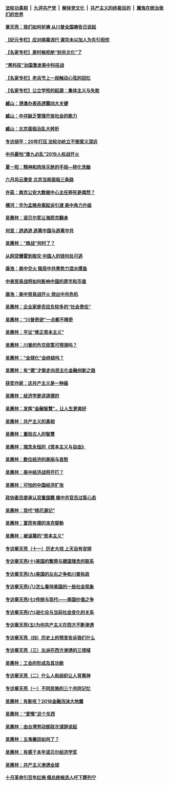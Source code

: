 ####  [法轮功真相](../../../../basic/blob/master/README.md?t=07011431) &nbsp;|&nbsp; [九评共产党](../../../../9ping.md/blob/master/README.md?t=07011431) &nbsp;|&nbsp; [解体党文化](../../../../jtdwh.md/blob/master/README.md?t=07011431)  &nbsp;|&nbsp; [共产主义的终极目的](../../../../gczydzjmd.md/blob/master/README.md?t=07011431) &nbsp;|&nbsp; [魔鬼在统治我们的世界](../../../../mgztzwmdsj.md/blob/master/README.md?t=07011431) 

#### [章天亮：我们如何祈祷 从川普全国祷告日说起](../pages/nsc423/n11944627.md?t=07011431) 

#### [【纪元专栏】应对病毒流行 渥京未以加人为先引担忧](../pages/nsc423/n11875714.md?t=07011431) 

#### [【名家专栏】是时候拒绝“封杀文化”了](../pages/nsc423/n11814093.md?t=07011431) 

#### [“黑科技”治国激发美中科技战](../pages/nsc423/n11638056.md?t=07011431) 

#### [【名家专栏】老兵节上一段触动心弦的回忆](../pages/nsc423/n11646016.md?t=07011431) 

#### [【名家专栏】公立学校的起源：集体主义与失败](../pages/nsc423/n11601833.md?t=07011431) 

#### [臧山：港澳办表态透露四大关键](../pages/nsc423/n11421628.md?t=07011431) 

#### [臧山：中共缺乏管理开放社会的能力](../pages/nsc423/n11407457.md?t=07011431) 

#### [臧山：北京面临治乱大转折](../pages/nsc423/n11406895.md?t=07011431) 

#### [专访胡平：20年打压 法轮功屹立不倒意义深远](../pages/nsc423/n11398800.md?t=07011431) 

#### [中共最怕“逢九必乱”2019人权战开火](../pages/nsc423/n11385248.md?t=07011431) 

#### [夏一阳：精神和肉体灭绝的手段—转化洗脑](../pages/nsc423/n11368250.md?t=07011431) 

#### [六月风云激变 北京当局面临三条路](../pages/nsc423/n11313668.md?t=07011431) 

#### [许茹：南京公安大数据中心主任猝死是偶然？](../pages/nsc423/n11064744.md?t=07011431) 

#### [横河：华为孟晚舟案起诉引渡 美中角力升级](../pages/nsc423/n11027230.md?t=07011431) 

#### [吴惠林：诺贝尔奖让海耶克翻身](../pages/nsc423/n10890049.md?t=07011431) 

#### [何坚：逃逃逃 逃离中国与逃离中共](../pages/nsc423/n10592891.md?t=07011431) 

#### [吴惠林：“商战”何时了？](../pages/nsc423/n10573558.md?t=07011431) 

#### [从网贷爆雷到股灾 中国人的钱何处可逃](../pages/nsc423/n10572800.md?t=07011431) 

#### [唐浩：美中交火 隐现中共黑势力混水摸鱼](../pages/nsc423/n10544040.md?t=07011431) 

#### [中美贸易战将如何影响中国的房市和币值](../pages/nsc423/n10543697.md?t=07011431) 

#### [唐浩：美中贸易战开火 烧出中共危机](../pages/nsc423/n10540126.md?t=07011431) 

#### [吴惠林：企业家是否应负较多的“社会责任”](../pages/nsc423/n10535022.md?t=07011431) 

#### [吴惠林：“川普奇迹”一点都不稀奇](../pages/nsc423/n10512808.md?t=07011431) 

#### [吴惠林：平议“修正资本主义”](../pages/nsc423/n10495724.md?t=07011431) 

#### [吴惠林：川普的外交政策可预测吗？](../pages/nsc423/n10462387.md?t=07011431) 

#### [吴惠林：“全球化”会终结吗？](../pages/nsc423/n10452838.md?t=07011431) 

#### [吴惠林：有“德”才能走向民主化金融创新之路](../pages/nsc423/n10432292.md?t=07011431) 

#### [获奖作家：这共产主义是一种癌](../pages/nsc423/n10431541.md?t=07011431) 

#### [吴惠林：经济学是讲道德的](../pages/nsc423/n10398014.md?t=07011431) 

#### [吴惠林：发挥“金融智慧”，让人生更美好](../pages/nsc423/n10375019.md?t=07011431) 

#### [吴惠林：共产主义的真相](../pages/nsc423/n10351394.md?t=07011431) 

#### [吴惠林：重拾古人的智慧](../pages/nsc423/n10337691.md?t=07011431) 

#### [吴惠林：理念永恒的《资本主义与自由》](../pages/nsc423/n10316274.md?t=07011431) 

#### [吴惠林：数位经济的美丽与哀愁](../pages/nsc423/n10292946.md?t=07011431) 

#### [吴惠林：美中经济战将开打？](../pages/nsc423/n10258825.md?t=07011431) 

#### [吴惠林：可怕的中国经济扩张](../pages/nsc423/n10219147.md?t=07011431) 

#### [政协委员提承认双重国籍 揭中共官员过客心态](../pages/nsc423/n10208809.md?t=07011431) 

#### [吴惠林：现代“桃花源记”](../pages/nsc423/n10185234.md?t=07011431) 

#### [吴惠林：富而有德的洛克斐勒](../pages/nsc423/n10142264.md?t=07011431) 

#### [吴惠林：被诬蔑的“资本主义”](../pages/nsc423/n10124816.md?t=07011431) 

#### [专访章天亮（十一）历史大戏 上天自有安排](../pages/nsc423/n10094905.md?t=07011431) 

#### [专访章天亮(十)美国的繁荣与建国理念的联系](../pages/nsc423/n10094899.md?t=07011431) 

#### [专访章天亮(九)美国的左右之争和川普执政](../pages/nsc423/n10094889.md?t=07011431) 

#### [专访章天亮(八)怎么看待美国的一些社会现象](../pages/nsc423/n10094857.md?t=07011431) 

#### [专访章天亮(七)传统与现代——美国价值之争](../pages/nsc423/n10093140.md?t=07011431) 

#### [专访章天亮(六)进化论与当前社会变化的关系](../pages/nsc423/n10092036.md?t=07011431) 

#### [专访章天亮(五)为何共产主义在西方不断渗透](../pages/nsc423/n10083620.md?t=07011431) 

#### [专访章天亮（四）历史上的预言告诉我们什么](../pages/nsc423/n10083606.md?t=07011431) 

#### [专访章天亮（三）左派在西方渗透的三领域](../pages/nsc423/n10081115.md?t=07011431) 

#### [吴惠林：工会的形成及其功能](../pages/nsc423/n10080633.md?t=07011431) 

#### [专访章天亮（二）什么人和组织让人背离神](../pages/nsc423/n10076637.md?t=07011431) 

#### [专访章天亮（一）不同民族的三个共同记忆](../pages/nsc423/n10074188.md?t=07011431) 

#### [吴惠林：有影呒？2018金融泡沫大地震](../pages/nsc423/n10040534.md?t=07011431) 

#### [吴惠林：“爱情”这个东西](../pages/nsc423/n10019423.md?t=07011431) 

#### [吴惠林：由台湾劳动部政次请辞说起](../pages/nsc423/n9979679.md?t=07011431) 

#### [吴惠林：五鬼搬运如何了？](../pages/nsc423/n9925338.md?t=07011431) 

#### [吴惠林：有感于本年诺贝尔经济学奖](../pages/nsc423/n9871883.md?t=07011431) 

#### [吴惠林：共产主义渗透全球](../pages/nsc423/n9812748.md?t=07011431) 

#### [十月革命引百年红祸 俄总统候选人吁下葬列宁](../pages/nsc423/n9810182.md?t=07011431) 

